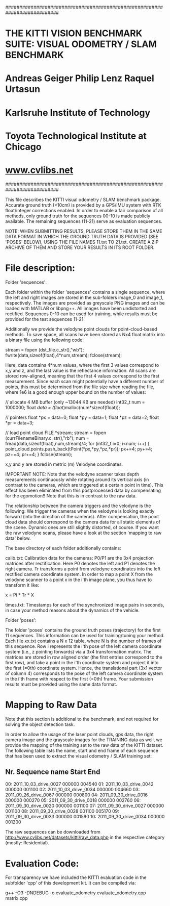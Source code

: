 ###########################################################################
#   THE KITTI VISION BENCHMARK SUITE: VISUAL ODOMETRY / SLAM BENCHMARK    #
#              Andreas Geiger    Philip Lenz    Raquel Urtasun            #
#                    Karlsruhe Institute of Technology                    #
#                Toyota Technological Institute at Chicago                #
#                             www.cvlibs.net                              #
###########################################################################

This file describes the KITTI visual odometry / SLAM benchmark package.
Accurate ground truth (<10cm) is provided by a GPS/IMU system with RTK
float/integer corrections enabled. In order to enable a fair comparison of
all methods, only ground truth for the sequences 00-10 is made publicly
available. The remaining sequences (11-21) serve as evaluation sequences.

NOTE: WHEN SUBMITTING RESULTS, PLEASE STORE THEM IN THE SAME DATA FORMAT IN
WHICH THE GROUND TRUTH DATA IS PROVIDED (SEE 'POSES' BELOW), USING THE
FILE NAMES 11.txt TO 21.txt. CREATE A ZIP ARCHIVE OF THEM AND STORE YOUR
RESULTS IN ITS ROOT FOLDER.

File description:
=================

Folder 'sequences':

Each folder within the folder 'sequences' contains a single sequence, where
the left and right images are stored in the sub-folders image_0 and
image_1, respectively. The images are provided as greyscale PNG images and
can be loaded with MATLAB or libpng++. All images have been undistorted and
rectified. Sequences 0-10 can be used for training, while results must be
provided for the test sequences 11-21.

Additionally we provide the velodyne point clouds for point-cloud-based
methods. To save space, all scans have been stored as Nx4 float matrix into
a binary file using the following code:

  stream = fopen (dst_file.c_str(),"wb");
  fwrite(data,sizeof(float),4*num,stream);
  fclose(stream);

Here, data contains 4*num values, where the first 3 values correspond to
x,y and z, and the last value is the reflectance information. All scans
are stored row-aligned, meaning that the first 4 values correspond to the
first measurement. Since each scan might potentially have a different
number of points, this must be determined from the file size when reading
the file, where 1e6 is a good enough upper bound on the number of values:

  // allocate 4 MB buffer (only ~130*4*4 KB are needed)
  int32_t num = 1000000;
  float *data = (float*)malloc(num*sizeof(float));

  // pointers
  float *px = data+0;
  float *py = data+1;
  float *pz = data+2;
  float *pr = data+3;

  // load point cloud
  FILE *stream;
  stream = fopen (currFilenameBinary.c_str(),"rb");
  num = fread(data,sizeof(float),num,stream)/4;
  for (int32_t i=0; i<num; i++) {
    point_cloud.points.push_back(tPoint(*px,*py,*pz,*pr));
    px+=4; py+=4; pz+=4; pr+=4;
  }
  fclose(stream);

x,y and y are stored in metric (m) Velodyne coordinates.

IMPORTANT NOTE: Note that the velodyne scanner takes depth measurements
continuously while rotating around its vertical axis (in contrast to the cameras,
which are triggered at a certain point in time). This effect has been
eliminated from this postprocessed data by compensating for the egomotion!!
Note that this is in contrast to the raw data.

The relationship between the camera triggers and the velodyne is the following:
We trigger the cameras when the velodyne is looking exactly forward (into the
direction of the cameras). After compensation, the point cloud data should
correspond to the camera data for all static elements of the scene. Dynamic
ones are still slightly distorted, of course. If you want the raw velodyne
scans, please have a look at the section 'mapping to raw data' below.

The base directory of each folder additionally contains:

calib.txt: Calibration data for the cameras: P0/P1 are the 3x4 projection
matrices after rectification. Here P0 denotes the left and P1 denotes the
right camera. Tr transforms a point from velodyne coordinates into the
left rectified camera coordinate system. In order to map a point X from the
velodyne scanner to a point x in the i'th image plane, you thus have to
transform it like:

  x = Pi * Tr * X

times.txt: Timestamps for each of the synchronized image pairs in seconds,
in case your method reasons about the dynamics of the vehicle.

Folder 'poses':

The folder 'poses' contains the ground truth poses (trajectory) for the
first 11 sequences. This information can be used for training/tuning your
method. Each file xx.txt contains a N x 12 table, where N is the number of
frames of this sequence. Row i represents the i'th pose of the left camera
coordinate system (i.e., z pointing forwards) via a 3x4 transformation
matrix. The matrices are stored in row aligned order (the first entries
correspond to the first row), and take a point in the i'th coordinate
system and project it into the first (=0th) coordinate system. Hence, the
translational part (3x1 vector of column 4) corresponds to the pose of the
left camera coordinate system in the i'th frame with respect to the first
(=0th) frame. Your submission results must be provided using the same data
format.

Mapping to Raw Data
===================

Note that this section is additional to the benchmark, and not required for
solving the object detection task.

In order to allow the usage of the laser point clouds, gps data, the right
camera image and the grayscale images for the TRAINING data as well, we
provide the mapping of the training set to the raw data of the KITTI dataset.
The following table lists the name, start and end frame of each sequence that
has been used to extract the visual odometry / SLAM training set:

Nr.     Sequence name     Start   End
---------------------------------------
00: 2011_10_03_drive_0027 000000 004540
01: 2011_10_03_drive_0042 000000 001100
02: 2011_10_03_drive_0034 000000 004660
03: 2011_09_26_drive_0067 000000 000800
04: 2011_09_30_drive_0016 000000 000270
05: 2011_09_30_drive_0018 000000 002760
06: 2011_09_30_drive_0020 000000 001100
07: 2011_09_30_drive_0027 000000 001100
08: 2011_09_30_drive_0028 001100 005170
09: 2011_09_30_drive_0033 000000 001590
10: 2011_09_30_drive_0034 000000 001200

The raw sequences can be downloaded from
http://www.cvlibs.net/datasets/kitti/raw_data.php
in the respective category (mostly: Residential).

Evaluation Code:
================

For transparency we have included the KITTI evaluation code in the
subfolder 'cpp' of this development kit. It can be compiled via:

g++ -O3 -DNDEBUG -o evaluate_odometry evaluate_odometry.cpp matrix.cpp
